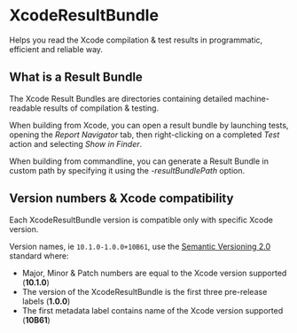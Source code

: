 # XcodeResultBundle

Helps you read the Xcode compilation & test results in programmatic, efficient and reliable way.

## What is a Result Bundle

The Xcode Result Bundles are directories containing detailed machine-readable results of compilation & testing.

When building from Xcode, you can open a result bundle by launching tests, opening the *Report Navigator* tab, then right-clicking on a completed *Test* action and selecting *Show in Finder*.

When building from commandline, you can generate a Result Bundle in custom path by specifying it using the *-resultBundlePath* option.


## Version numbers & Xcode compatibility

Each XcodeResultBundle version is compatible only with specific Xcode version.

Version names, ie `10.1.0-1.0.0+10B61`, use the [Semantic Versioning 2.0](https://semver.org) standard where:

* Major, Minor & Patch numbers are equal to the Xcode version supported (**10.1.0**)
* The version of the XcodeResultBundle is the first three pre-release labels (**1.0.0**)
* The first metadata label contains name of the Xcode version supported (**10B61**)
